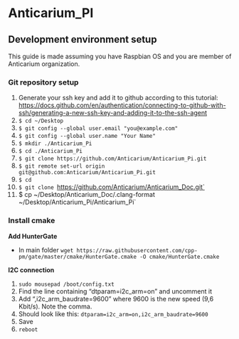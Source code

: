 # Anticarium_PI

## Development environment setup

This guide is made assuming you have Raspbian OS and you are member of Anticarium organization.

### Git repository setup
1. Generate your ssh key and add it to github according to this tutorial: https://docs.github.com/en/authentication/connecting-to-github-with-ssh/generating-a-new-ssh-key-and-adding-it-to-the-ssh-agent
2. `$ cd ~/Desktop`
3. `$ git config --global user.email "you@example.com"`
4. `$ git config --global user.name "Your Name"`
5. `$ mkdir ./Anticarium_Pi`
6. `$ cd ./Anticarium_Pi`
7. `$ git clone https://github.com/Anticarium/Anticarium_Pi.git	`
8. `$ git remote set-url origin git@github.com:Anticarium/Anticarium_Pi.git`
9. `$ cd`
9. `$ git clone `https://github.com/Anticarium/Anticarium_Doc.git`
10. $ cp ~/Desktop/Anticarium_Doc/.clang-format ~/Desktop/Anticarium_Pi/Anticarium_Pi`

### Install cmake


**Add HunterGate**
- In main folder `wget https://raw.githubusercontent.com/cpp-pm/gate/master/cmake/HunterGate.cmake -O cmake/HunterGate.cmake` 

**I2C connection**
1. `sudo mousepad /boot/config.txt`
2. Find the line containing “dtparam=i2c_arm=on” and uncomment it
3. Add “,i2c_arm_baudrate=9600” where 9600 is the new speed (9,6 Kbit/s). Note the comma.
4. Should look like this: `dtparam=i2c_arm=on,i2c_arm_baudrate=9600`
5. Save
6. `reboot`

